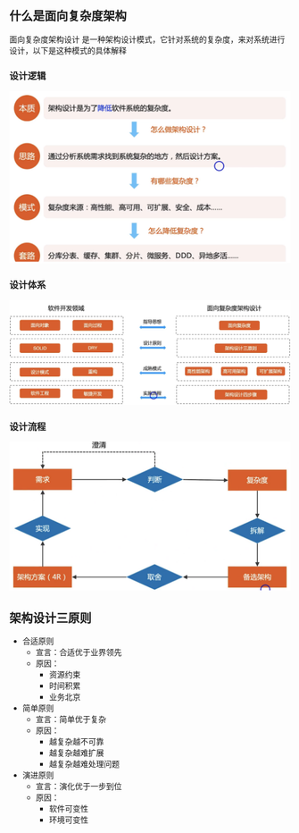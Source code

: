 ## 什么是面向复杂度架构

面向复杂度架构设计 是一种架构设计模式，它针对系统的复杂度，来对系统进行设计，以下是这种模式的具体解释

### 设计逻辑

![image-20220329232827001](static/images/image-20220329232827001.png)

### 设计体系



![image-20220329232902990](static/images/image-20220329232902990.png)



### 设计流程



![image-20220329232925281](static/images/image-20220329232925281.png)

## 架构设计三原则

- 合适原则
  - 宣言：合适优于业界领先
  - 原因：
    - 资源约束
    - 时间积累
    - 业务北京
- 简单原则
  - 宣言：简单优于复杂
  - 原因：
    - 越复杂越不可靠
    - 越复杂越难扩展
    - 越复杂越难处理问题
- 演进原则
  - 宣言：演化优于一步到位
  - 原因：
    - 软件可变性
    - 环境可变性


